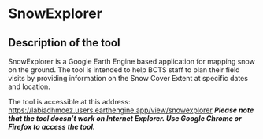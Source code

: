 # SnowExplorer
## Description of the tool
SnowExplorer is a Google Earth Engine  based application for mapping snow on the ground. The tool is intended to help BCTS staff to plan their field visits by providing information on the Snow Cover Extent at specific dates and location. 


The tool is accessible at this address: https://labiadhmoez.users.earthengine.app/view/snowexplorer
	***Please note that the tool doesn’t work on Internet Explorer. Use Google Chrome or Firefox to access the tool.***
